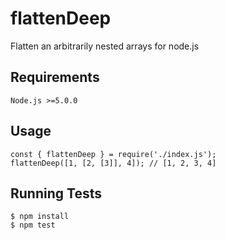 # flattenDeep

Flatten an arbitrarily nested arrays for node.js

## Requirements

`Node.js >=5.0.0`

## Usage

```
const { flattenDeep } = require('./index.js');
flattenDeep([1, [2, [3]], 4]); // [1, 2, 3, 4]
```

## Running Tests

```
$ npm install
$ npm test
````
